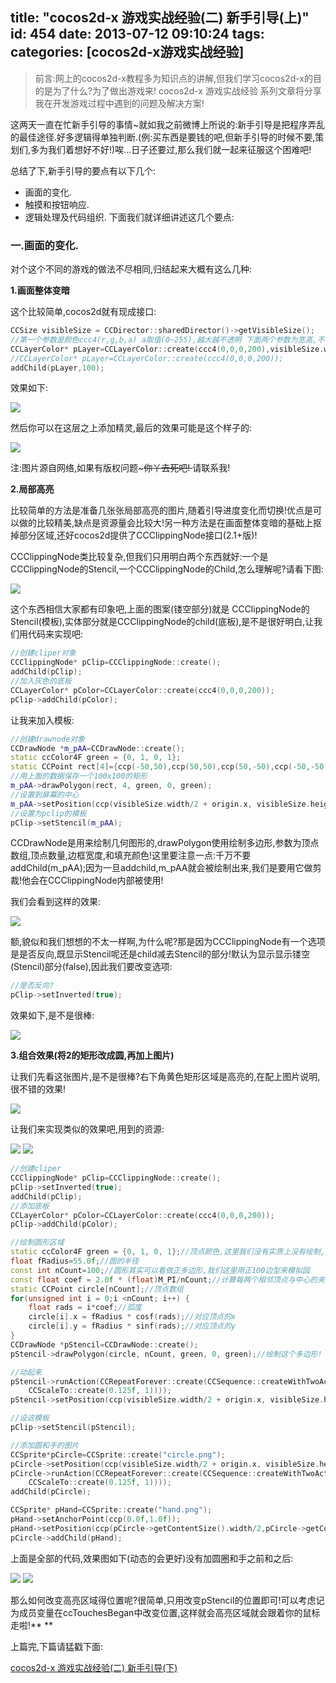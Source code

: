title: "cocos2d-x 游戏实战经验(二) 新手引导(上)"
id: 454
date: 2013-07-12 09:10:24
tags:
categories: [cocos2d-x游戏实战经验]
---

> 前言:网上的cocos2d-x教程多为知识点的讲解,但我们学习cocos2d-x的目的是为了什么?为了做出游戏来! cocos2d-x 游戏实战经验 系列文章将分享我在开发游戏过程中遇到的问题及解决方案!


<!--more-->
这两天一直在忙新手引导的事情~就如我之前微博上所说的:新手引导是把程序弄乱的最佳途径.好多逻辑得单独判断.(例:买东西是要钱的吧,但新手引导的时候不要,策划们,多为我们着想好不好!)唉...日子还要过,那么我们就一起来征服这个困难吧!



总结了下,新手引导的要点有以下几个:

*   画面的变化.
*   触摸和按钮响应.
*   逻辑处理及代码组织.
下面我们就详细讲述这几个要点:

<!--more-->

### **一.画面的变化.**

对个这个不同的游戏的做法不尽相同,归结起来大概有这么几种:

**1.画面整体变暗**

这个比较简单,cocos2d就有现成接口:
```c++
CCSize visibleSize = CCDirector::sharedDirector()->getVisibleSize();
//第一个参数是颜色ccc4(r,g,b,a) a取值(0~255),越大越不透明 下面两个参数为宽高,不传默认为屏幕大小
CCLayerColor* pLayer=CCLayerColor::create(ccc4(0,0,0,200),visibleSize.width,visibleSize.height);
//CCLayerColor* pLayer=CCLayerColor::create(ccc4(0,0,0,200));
addChild(pLayer,100);
```
效果如下:

![](/images/8bebf85cd9542e0f88c7ee3255a7acc18702246e.png)

然后你可以在这层之上添加精灵,最后的效果可能是这个样子的:

![](/images/59a6b1785d67bebd68e32147cf750bd7c56b07b6.jpg)

注:图片源自网络,如果有版权问题~<del>你丫去死吧! </del>请联系我!



**2.局部高亮**

比较简单的方法是准备几张张局部高亮的图片,随着引导进度变化而切换!优点是可以做的比较精美,缺点是资源量会比较大!另一种方法是在画面整体变暗的基础上抠掉部分区域,还好cocos2d提供了CCClippingNode接口(2.1+版)!

CCClippingNode类比较复杂,但我们只用明白两个东西就好:一个是CCClippingNode的Stencil,一个CCClippingNode的Child,怎么理解呢?请看下图:

![](/images/3bafb7cc8abe1b311d8783143f104a1fcf3fabc3.jpg)



这个东西相信大家都有印象吧,上面的图案(镂空部分)就是 CCClippingNode的Stencil(模板),实体部分就是CCClippingNode的child(底板),是不是很好明白,让我们用代码来实现吧:
```c++
//创建cliper对象
CCClippingNode* pClip=CCClippingNode::create();
addChild(pClip);
//加入灰色的底板
CCLayerColor* pColor=CCLayerColor::create(ccc4(0,0,0,200));
pClip->addChild(pColor);
```
让我来加入模板:
```c++
//创建drawnode对象
CCDrawNode *m_pAA=CCDrawNode::create();
static ccColor4F green = {0, 1, 0, 1};
static CCPoint rect[4]={ccp(-50,50),ccp(50,50),ccp(50,-50),ccp(-50,-50)};
//用上面的数据保存一个100x100的矩形
m_pAA->drawPolygon(rect, 4, green, 0, green);
//设置到屏幕的中心
m_pAA->setPosition(ccp(visibleSize.width/2 + origin.x, visibleSize.height/2 + origin.y));
//设置为pclip的模板
pClip->setStencil(m_pAA);
```
CCDrawNode是用来绘制几何图形的,drawPolygon使用绘制多边形,参数为顶点数组,顶点数量,边框宽度,和填充颜色!这里要注意一点:千万不要addChild(m_pAA);因为一旦addchild,m_pAA就会被绘制出来,我们是要用它做剪裁!他会在CCClippingNode内部被使用!

我们会看到这样的效果:

![](/images/619417dcbc781b892bbd10f639e0cfcf2f439081.png)



额,貌似和我们想想的不太一样啊,为什么呢?那是因为CCClippingNode有一个选项是是否反向,既显示Stencil呢还是child减去Stencil的部分!默认为显示显示镂空(Stencil)部分(false),因此我们要改变选项:
```c++
//是否反向?
pClip->setInverted(true);
```
效果如下,是不是很棒:

![](/images/66431e65814f0ba6af085db0028b02838cbe5ffc.png)





**3.组合效果(将2的矩形改成圆,再加上图片)**

让我们先看这张图片,是不是很棒?右下角黄色矩形区域是高亮的,在配上图片说明,很不错的效果!

![](/images/77dcc9c78e40e4cf541eb41c386a1a731d8b2eff.png)

让我们来实现类似的效果吧,用到的资源:

![](/images/4b4e61741854ffcb3842717d4fc4acfbff73eb69.png) ![](/images/d7572b333f1016a1262e7a6aba920b2d475ce8d2.png)


```c++
//创建cliper
CCClippingNode* pClip=CCClippingNode::create();
pClip->setInverted(true);
addChild(pClip);
//添加底板
CCLayerColor* pColor=CCLayerColor::create(ccc4(0,0,0,200));
pClip->addChild(pColor);

//绘制圆形区域
static ccColor4F green = {0, 1, 0, 1};//顶点颜色,这里我们没有实质上没有绘制,所以看不出颜色
float fRadius=55.0f;//圆的半径
const int nCount=100;//圆形其实可以看做正多边形,我们这里用正100边型来模拟园
const float coef = 2.0f * (float)M_PI/nCount;//计算每两个相邻顶点与中心的夹角
static CCPoint circle[nCount];//顶点数组
for(unsigned int i = 0;i <nCount; i++) {
	float rads = i*coef;//弧度
	circle[i].x = fRadius * cosf(rads);//对应顶点的x
	circle[i].y = fRadius * sinf(rads);//对应顶点的y
}
CCDrawNode *pStencil=CCDrawNode::create();
pStencil->drawPolygon(circle, nCount, green, 0, green);//绘制这个多边形!

//动起来
pStencil->runAction(CCRepeatForever::create(CCSequence::createWithTwoActions(CCScaleBy::create(0.05f, 0.95f),
	CCScaleTo::create(0.125f, 1))));
pStencil->setPosition(ccp(visibleSize.width/2 + origin.x, visibleSize.height/2 + origin.y));

//设这模板
pClip->setStencil(pStencil);

//添加圆和手的图片
CCSprite*pCircle=CCSprite::create("circle.png");
pCircle->setPosition(ccp(visibleSize.width/2 + origin.x, visibleSize.height/2 + origin.y));
pCircle->runAction(CCRepeatForever::create(CCSequence::createWithTwoActions(CCScaleBy::create(0.05f, 0.95f),
	CCScaleTo::create(0.125f, 1))));
addChild(pCircle);

CCSprite* pHand=CCSprite::create("hand.png");
pHand->setAnchorPoint(ccp(0.0f,1.0f));
pHand->setPosition(ccp(pCircle->getContentSize().width/2,pCircle->getContentSize().height/2));
pCircle->addChild(pHand);
```
上面是全部的代码,效果图如下(动态的会更好)没有加圆圈和手之前和之后:

![](/images/d5aa7f74709ae7859b6d1e42ca80acbca896c1cb.png) ![](/images/25a577181967c0f857d26f87c63609add169a784.png)

那么如何改变高亮区域得位置呢?很简单,只用改变pStencil的位置即可!可以考虑记为成员变量在ccTouchesBegan中改变位置,这样就会高亮区域就会跟着你的鼠标走啦!**
**



上篇完,下篇请猛戳下面:

[cocos2d-x 游戏实战经验(二) 新手引导(下)](http://blog.justbilt.com/495/)



